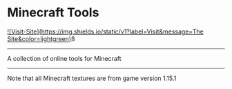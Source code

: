 # Minecraft Tools
[![Visit-Site](https://img.shields.io/static/v1?label=Visit&message=The Site&color=lightgreen)](https://iwillreku3206.github.io/minecraft-tools)ß

------------


A collection of online tools for Minecraft


------------
Note that all Minecraft textures are from game version 1.15.1
